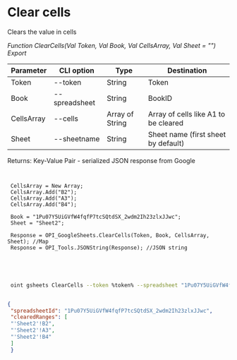 ﻿---
sidebar_position: 2
---

# Clear cells
 Clears the value in cells


*Function ClearCells(Val Token, Val Book, Val CellsArray, Val Sheet = "") Export*

 | Parameter | CLI option | Type | Destination |
 |-|-|-|-|
 | Token | --token | String | Token |
 | Book | --spreadsheet | String | BookID |
 | CellsArray | --cells | Array of String | Array of cells like A1 to be cleared |
 | Sheet | --sheetname | String | Sheet name (first sheet by default) |

 
 Returns: Key-Value Pair - serialized JSON response from Google

```bsl title="Code example"
	
 
 CellsArray = New Array;
 CellsArray.Add("B2");
 CellsArray.Add("A3");
 CellsArray.Add("B4");
 
 Book = "1Pu07Y5UiGVfW4fqfP7tcSQtdSX_2wdm2Ih23zlxJJwc";
 Sheet = "Sheet2";
 
 Response = OPI_GoogleSheets.ClearCells(Token, Book, CellsArray, Sheet); //Map
 Response = OPI_Tools.JSONString(Response); //JSON string
 

	
```

```sh title="CLI command example"
 
 oint gsheets ClearCells --token %token% --spreadsheet "1Pu07Y5UiGVfW4fqfP7tcSQtdSX_2wdm2Ih23zlxJJwc" --cells %cells% --sheetname "Sheet2"


```


```json title="Result"

{
 "spreadsheetId": "1Pu07Y5UiGVfW4fqfP7tcSQtdSX_2wdm2Ih23zlxJJwc",
 "clearedRanges": [
 "'Sheet2'!B2",
 "'Sheet2'!A3",
 "'Sheet2'!B4"
 ]
 }

```
